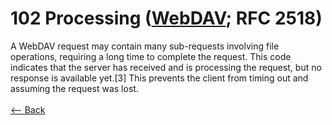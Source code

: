 # 102 Processing ([WebDAV](https://en.wikipedia.org/wiki/WebDAV); RFC 2518)

A WebDAV request may contain many sub-requests involving file operations, requiring a long time to complete the request. This code indicates that the server has received and is processing the request, but no response is available yet.[3] This prevents the client from timing out and assuming the request was lost.
<br />
<br />
[<-- Back](../../http_codes.md)